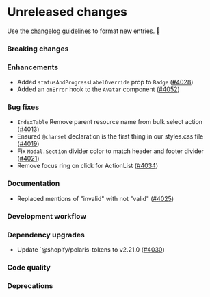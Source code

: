 # Unreleased changes

Use [the changelog guidelines](https://git.io/polaris-changelog-guidelines) to format new entries. 💜

### Breaking changes

### Enhancements

- Added `statusAndProgressLabelOverride` prop to `Badge` ([#4028](https://github.com/Shopify/polaris-react/pull/4028))
- Added an `onError` hook to the `Avatar` component ([#4052](https://github.com/Shopify/polaris-react/pull/4052))

### Bug fixes

- `IndexTable` Remove parent resource name from bulk select action ([#4013](https://github.com/Shopify/polaris-react/pull/4013))
- Ensured `@charset` declaration is the first thing in our styles.css file ([#4019](https://github.com/Shopify/polaris-react/pull/4019))
- Fix `Modal.Section` divider color to match header and footer divider ([#4021](https://github.com/Shopify/polaris-react/pull/4021))
- Remove focus ring on click for ActionList ([#4034](https://github.com/Shopify/polaris-react/pull/4034))

### Documentation

- Replaced mentions of "invalid" with not "valid" ([#4025](https://github.com/Shopify/polaris-react/pull/4025))

### Development workflow

### Dependency upgrades

- Update `@shopify/polaris-tokens to v2.21.0 ([#4030](https://github.com/Shopify/polaris-react/pull/4030))

### Code quality

### Deprecations
